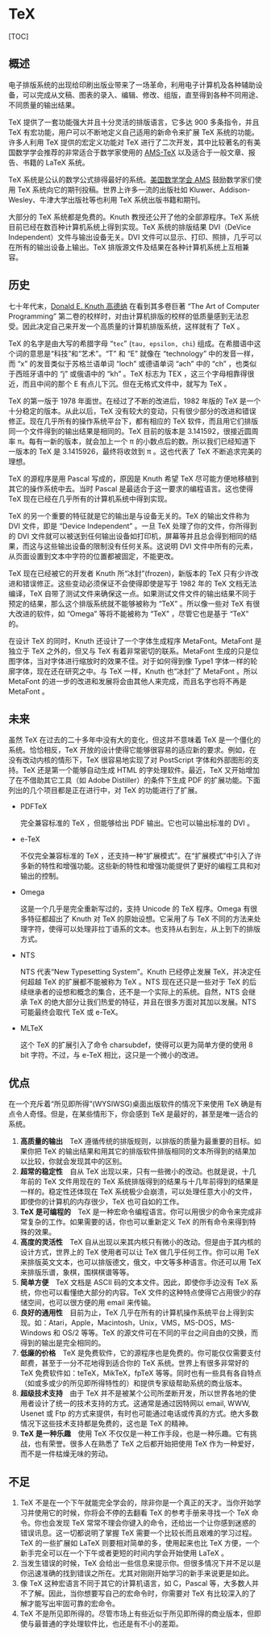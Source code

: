 # TeX

[TOC]

## 概述

电子排版系统的出现给印刷出版业带来了一场革命，利用电子计算机及各种辅助设备，可以完成从文稿、图表的录入、编辑、修改、组版，直至得到各种不同用途、不同质量的输出结果。

TeX 提供了一套功能强大并且十分灵活的排版语言，它多达 900 多条指令，并且 TeX  有宏功能，用户可以不断地定义自己适用的新命令来扩展 TeX 系统的功能。许多人利用 TeX 提供的宏定义功能对 TeX  进行了二次开发，其中比较著名的有美国数学学会推荐的非常适合于数学家使用的 [AMS-TeX](https://ctex.org/docs/knowledgebase/AMSTeX/) 以及适合于一般文章、报告、书籍的 LaTeX 系统。

TeX 系统是公认的数学公式排得最好的系统。[美国数学学会 AMS](http://www.ams.org) 鼓励数学家们使用 TeX 系统向它的期刊投稿。世界上许多一流的出版社如 Kluwer、Addison-Wesley、牛津大学出版社等也利用 TeX 系统出版书籍和期刊。

大部分的 TeX 系统都是免费的。Knuth 教授还公开了他的全部源程序。TeX 系统目前已经在数百种计算机系统上得到实现。TeX  系统的排版结果 DVI（DeVice Independent）文件与输出设备无关。DVI  文件可以显示、打印、照排，几乎可以在所有的输出设备上输出。TeX 排版源文件及结果在各种计算机系统上互相兼容。

## 历史

七十年代末，[Donald E. Knuth 高德纳](http://www-cs-faculty.stanford.edu/~knuth/) 在看到其多卷巨著 “The Art of Computer Programming” 第二卷的校样时，对由计算机排版的校样的低质量感到无法忍受。因此决定自己来开发一个高质量的计算机排版系统，这样就有了 TeX 。

TeX 的名字是由大写的希腊字母 “`tec`” (`tau, epsilon, chi`) 组成。在希腊语中这个词的意思是“科技”和“艺术”。“T” 和 “E” 就像在 “technology” 中的发音一样，而 “x” 的发音类似于苏格兰语单词 “loch” 或德语单词 “ach” 中的 “ch” ，也类似于西班牙语中的 “j” 或俄语中的 “kh” 。TeX 标志为 TEX ，这三个字母相靠得很近，而且中间的那个 E 有点儿下沉。但在无格式文件中，就写为 TeX 。

TeX 的第一版于 1978 年面世。在经过了不断的改进后，1982 年版的 TeX 是一个十分稳定的版本。从此以后，TeX  没有较大的变动，只有很少部分的改进和错误修正。现在几乎所有的操作系统平台下，都有相应的 TeX  软件，而且用它们排版同一个文件得到的输出结果是相同的。TeX 目前的版本是  3.141592，很接近圆周率 π。每有一新的版本，就会加上一个 π 的小数点后的数。所以我们已经知道下一版本的 TeX 是  3.1415926，最终将收敛到 π 。这也代表了 TeX 不断追求完美的理想。

TeX 的源程序是用 Pascal 写成的，原因是 Knuth 希望 TeX 尽可能方便地移植到其它的操作系统中去。当时 Pascal 是最适合于这一要求的编程语言。这也使得 TeX 现在已经在几乎所有的计算机系统中得到实现。

TeX 的另一个重要的特征就是它的输出是与设备无关的。TeX 的输出文件称为 DVI 文件，即是 “Device  Independent” 。一旦 TeX 处理了你的文件，你所得到的 DVI  文件就可以被送到任何输出设备如打印机，屏幕等并且总会得到相同的结果，而这与这些输出设备的限制没有任何关系。这说明 DVI  文件中所有的元素，从页面设置到文本中字符的位置都被固定，不能更改。

TeX 现在已经被它的开发者 Knuth 所“冰封”(frozen)，新版本的 TeX  只有少许改进和错误修正。这些变动必须保证不会使得即使是写于 1982 年的 TeX 文档无法编译，TeX  自带了测试文件来确保这一点。如果测试文件文件的输出结果不同于预定的结果，那么这个排版系统就不能够被称为 “TeX” 。所以像一些对 TeX  有很大改进的软件，如 “Omega” 等将不能被称为 “TeX” ，尽管它也是基于 “TeX” 的。

在设计 TeX 的同时，Knuth 还设计了一个字体生成程序 MetaFont。MetaFont 是独立于 TeX 之外的，但又与 TeX 有着非常密切的联系。MetaFont 生成的只是位图字体，当对字体进行缩放时的效果不佳。对于如何得到像 Type1  字体一样的轮廓字体，现在还在研究之中。与 TeX 一样，Knuth 也“冰封”了 MetaFont 。所以 MetaFont  的进一步的改进和发展将会由其他人来完成，而且名字也将不再是 MetaFont 。

## 未来

虽然 TeX 在过去的二十多年中没有大的变化，但这并不意味着 TeX 是一个僵化的系统。恰恰相反，TeX  开放的设计使得它能够很容易的适应新的要求。例如，在没有改动内核的情形下，TeX 很容易地实现了对 PostScript  字体和外部图形的支持。TeX 还是第一个能够自动生成 HTML 的字处理软件。最近，TeX 又开始增加了在不借助其它工具（如 Adobe  Distiller）的条件下生成 PDF 的扩展功能。下面列出的几个项目都是正在进行中，对 TeX 的功能进行了扩展。

- PDFTeX

  完全兼容标准的 TeX ，但能够给出 PDF 输出。它也可以输出标准的 DVI 。

- e-TeX

  不仅完全兼容标准的 TeX ，还支持一种“扩展模式”。在“扩展模式”中引入了许多新的特性和增强功能。这些新的特性和增强功能提供了更好的编程工具和对输出的控制。

- Omega

  这是一个几乎是完全重新写过的，支持 Unicode 的 TeX 程序。Omega 有很多特征都超出了 Knuth 对 TeX 的原始设想。它采用了与 TeX 不同的方法来处理字符，使得可以处理非拉丁语系的文本。也支持从右到左，从上到下的排版方式。

- NTS

  NTS 代表“New Typesetting System”。Knuth 已经停止发展 TeX，并决定任何超越 TeX  的扩展都不能被称为 TeX 。NTS 现在还只是一些对于 TeX 的后续继承者的设想和概念的集合，还不是一个实际上的系统。自然，NTS 会继承  TeX 的绝大部分让我们热爱的特征，并且在很多方面对其加以发展。NTS 可能最终会取代 TeX 或 e-TeX。

- MLTeX

  这个 TeX 的扩展引入了命令 charsubdef，使得可以更为简单方便的使用 8 bit 字符。不过，与 e-TeX 相比，这只是一个微小的改进。

## 优点

在一个充斥着“所见即所得”(WYSIWSG)桌面出版软件的情况下来使用 TeX 确是有点令人奇怪。但是，在某些情形下，你会感到 TeX 是最好的，甚至是唯一适合的系统。

1. **高质量的输出**　TeX 遵循传统的排版规则，以排版的质量为最重要的目标。如果你把 TeX 的输出结果和用其它的排版软件排版相同的文本所得到的结果加以比较，你就会发现其中的区别。 
2. **超常的稳定性**　自从 TeX 出现以来，只有一些微小的改动。也就是说，十几年前的 TeX 文件用现在的  TeX 系统排版得到的结果与十几年前得到的结果是一样的。稳定性还体现在 TeX  系统极少会崩溃，可以处理任意大小的文件，即使你的计算机的内存很少，TeX 也可自如的工作。 
3. **TeX 是可编程的**　TeX 是一种宏命令编程语言。你可以用很少的命令来完成非常复杂的工作。如果需要的话，你也可以重新定义 TeX 的所有命令来得到特殊的效果。 
4. **高度的灵活性**　TeX 自从出现以来其内核只有微小的改动。但是由于其内核的设计方式，世界上的 TeX 使用者可以让 TeX 做几乎任何工作。你可以用 TeX 来排版英文文本，也可以排版德文，俄文，中文等多种语言。你还可以用 TeX 来排版乐谱，象棋，围棋棋谱等等。 
5. **简单方便**　TeX 文档是 ASCII 码的文本文件。因此，即使你手边没有 TeX 系统，你也可以看懂绝大部分的内容。TeX 文件的这种特点使得它占用很少的存储空间，也可以很方便的用 email 来传输。 
6. **良好的通用性**　目前为止，TeX  几乎在所有的计算机操作系统平台上得到实现。如：Atari，Apple，Macintosh，Unix，VMS，MS-DOS，MS-Windows 和 OS/2 等等。TeX 的源文件可在不同的平台之间自由的交换，而得到的输出是完全相同的。 
7. **低廉的价格**　TeX  是免费软件，它的源程序也是免费的。你可能仅仅需要支付邮费，甚至于一分不花地得到适合你的 TeX 系统。世界上有很多非常好的 TeX  免费软件如：teTeX，MikTeX，fpTeX 等等。同时也有一些具有各自特点（如或多或少的所见即所得特性的）和提供专家级帮助系统的商业版本。 
8. **超级技术支持**　由于 TeX  并不是被某个公司所垄断开发，所以世界各地的使用者设计了统一的技术支持的方式。这通常是通过因特网以 email, WWW, Usenet 或  Ftp 的方式来提供，有时也可能通过电话或传真的方式。绝大多数情况下这些技术支持都是免费的，这也是 TeX 的精神。 
9. **TeX 是一种乐趣**　使用 TeX 不仅仅是一种工作手段，也是一种乐趣。它有挑战，也有荣誉。很多人在熟悉了 TeX 之后都开始把使用 TeX 作为一种爱好，而不是一件枯燥无味的劳动。 

## 不足

1. TeX 不是在一个下午就能完全学会的，除非你是一个真正的天才。当你开始学习并使用它的时候，你将会不停的去翻看 TeX  的参考手册来寻找一个 TeX 命令。你也会发现 TeX 常常不理会你键入的命令，还给出一个让你感到迷惑的错误讯息。这一切都说明了掌握 TeX  需要一个比较长而且艰难的学习过程。TeX 的一些扩展如 LaTeX 则要相对简单的多，使用起来也比 TeX  方便，一个新手完全可以在一个下午或者更短的时间内学会开始使用 LaTeX 。
2. 当发生错误的时候，TeX 会给出一些信息来提示你。但很多情况下并不足以是你迅速准确的找到错误之所在。尤其对刚刚开始学习的新手来说更是如此。 
3. 像 TeX 这种宏语言不同于其它的计算机语言，如 C，Pascal 等，大多数人并不了解。因此，当你想要写自己的宏命令时，你需要对 TeX 有比较深入的了解才能写出牢固可靠的宏命令。 
4. TeX 不是所见即所得的。尽管市场上有些近似于所见即所得的商业版本，但即使与最普通的字处理软件比，也还是有不小的差距。 
